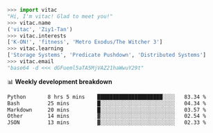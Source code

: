```python
>>> import vitac
"Hi, I'm vitac! Glad to meet you!"
>>> vitac.name
('vitac', 'Ziy1-Tan')
>>> vitac.interests
['K-ON!', 'fitness', 'Metro Exodus/The Witcher 3']
>>> vitac.learning
['Storage Systems', 'Predicate Pushdown', 'Distributed Systems']
>>> vitac.email
"base64 -d <<< dGFueml5aTA5MjVAZ21haWwuY29t"
```
📊 **Weekly development breakdown**
<!--START_SECTION:waka-->

```txt
Python       8 hrs 5 mins    █████████████████████░░░░   83.34 %
Bash         25 mins         █░░░░░░░░░░░░░░░░░░░░░░░░   04.34 %
Markdown     20 mins         █░░░░░░░░░░░░░░░░░░░░░░░░   03.57 %
Other        14 mins         ▓░░░░░░░░░░░░░░░░░░░░░░░░   02.54 %
JSON         13 mins         ▓░░░░░░░░░░░░░░░░░░░░░░░░   02.33 %
```

<!--END_SECTION:waka-->
